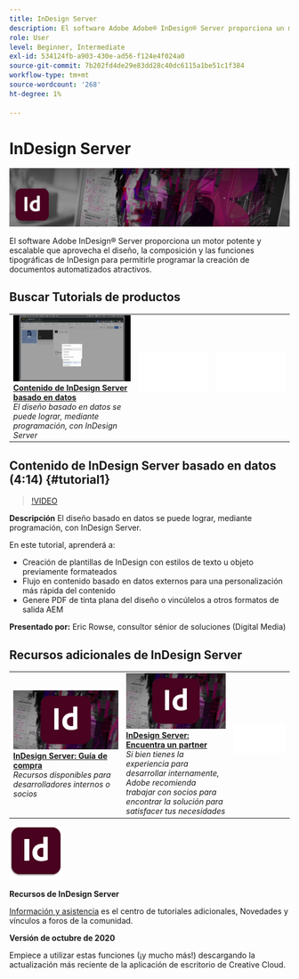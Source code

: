 ```yaml
---
title: InDesign Server
description: El software Adobe Adobe® InDesign® Server proporciona un motor potente y escalable que aprovecha el diseño, la composición y las funciones tipográficas del InDesign para permitirle programar la creación de documentos automatizados atractivos
role: User
level: Beginner, Intermediate
exl-id: 534124fb-a903-430e-ad56-f124e4f024a0
source-git-commit: 7b202fd4de29e83dd28c40dc6115a1be51c1f384
workflow-type: tm+mt
source-wordcount: '268'
ht-degree: 1%

---
```


# InDesign Server

![Tutorial Hero Image](../assets/InDesignServer.jpg)

El software Adobe InDesign® Server proporciona un motor potente y escalable que aprovecha el diseño, la composición y las funciones tipográficas de InDesign para permitirle programar la creación de documentos automatizados atractivos.

## Buscar Tutorials de productos

<table style="table-layout:fixed">
<tr>
 <td>
   <a href="indesignserver.md#tutorial1">
      <img alt="Contenido de InDesign Server basado en datos" src="../assets/dataDriven-InDesign-Server-Content.jpg" />
   </a>
    <div>
   <a href="indesignserver.md#tutorial1"><strong>Contenido de InDesign Server basado en datos</strong></a>
    </div>
    <em>El diseño basado en datos se puede lograr, mediante programación, con InDesign Server</em>
    <br>
  </td>
  <td>
    <img alt="Separador" src="../assets/Whitespacer.png" />
    <div>
    <br>
  </td>
  <td>
    <img alt="Separador" src="../assets/Whitespacer.png" />
    <div>
    <br>
  </td>
</tr>
</table>

## Contenido de InDesign Server basado en datos (4:14) {#tutorial1}

>[!VIDEO](https://video.tv.adobe.com/v/326901?hidetitle=true)

**Descripción**
El diseño basado en datos se puede lograr, mediante programación, con InDesign Server.

En este tutorial, aprenderá a:
* Creación de plantillas de InDesign con estilos de texto u objeto previamente formateados
* Flujo en contenido basado en datos externos para una personalización más rápida del contenido
* Genere PDF de tinta plana del diseño o vincúlelos a otros formatos de salida AEM

**Presentado por:**
Eric Rowse, consultor sénior de soluciones (Digital Media)

## Recursos adicionales de InDesign Server

<table>
<tr>
 <td>
   <a href="https://www.adobe.com/products/indesignserver/buying-guide.html">
      <img alt="InDesign Server: Guía de compra" src="../assets/IDS_Thumbnail.jpg" />
   </a>
    <div>
   <a href="https://www.adobe.com/products/indesignserver/buying-guide.html"><strong>InDesign Server: Guía de compra</strong></a>
    </div>
    <em>Recursos disponibles para desarrolladores internos o socios</em>
    <br>
  </td>
  <td>
   <a href="https://www.adobe.com/products/indesignserver/partner.html">
      <img alt="InDesign Server: Encuentra un partner" src="../assets/IDS_Thumbnail.jpg" />
   </a>
    <div>
   <a href="https://www.adobe.com/products/indesignserver/partner.html"><strong>InDesign Server: Encuentra un partner</strong></a>
    </div>
    <em>Si bien tienes la experiencia para desarrollar internamente, Adobe recomienda trabajar con socios para encontrar la solución para satisfacer tus necesidades</em>
    <br>
  </td>
  <td>
    <img alt="Separador" src="../assets/Whitespacer.png" />
    <div>
    <br>
  </td>
</tr>
</table>

![Logotipo de InDesign Server](../assets/id_server_appicon_96.png)

**Recursos de InDesign Server**

[Información y asistencia](https://www.adobe.com/products/indesignserver.html) es el centro de tutoriales adicionales, Novedades y vínculos a foros de la comunidad.

**Versión de octubre de 2020**

Empiece a utilizar estas funciones (¡y mucho más!) descargando la actualización más reciente de la aplicación de escritorio de Creative Cloud.
